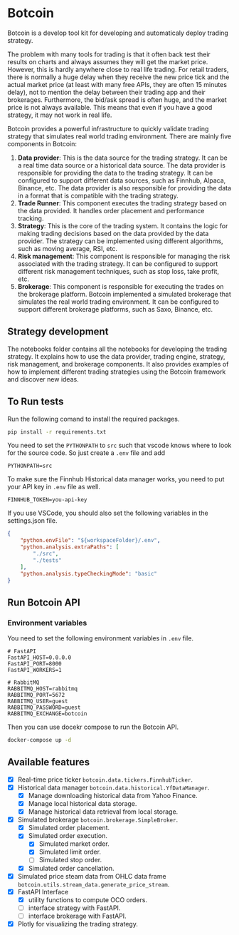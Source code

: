 # Botcoin
Botcoin is a develop tool kit for developing and automaticaly deploy trading strategy.

The problem with many tools for trading is that it often back test their results on charts and always assumes they will get the market price. However, this is hardly anywhere close to real life trading. For retail traders, there is normally a huge delay when they receive the new price tick and the actual market price (at least with many free APIs, they are often 15 minutes delay), not to mention the delay between their trading app and their brokerages. Furthermore, the bid/ask spread is often huge, and the market price is not always available. This means that even if you have a good strategy, it may not work in real life. 

Botcoin provides a powerful infrastructure to quickly validate trading strategy that simulates real world trading environment. There are mainly five components in Botcoin:
1. **Data provider**: This is the data source for the trading strategy. It can be a real time data source or a historical data source. The data provider is responsible for providing the data to the trading strategy. It can be configured to support different data sources, such as Finnhub, Alpaca, Binance, etc. The data provider is also responsible for providing the data in a format that is compatible with the trading strategy.
2. **Trade Runner**: This component executes the trading strategy based on the data provided. It handles order placement and performance tracking.
3. **Strategy**: This is the core of the trading system. It contains the logic for making trading decisions based on the data provided by the data provider. The strategy can be implemented using different algorithms, such as moving average, RSI, etc.
4. **Risk management**: This component is responsible for managing the risk associated with the trading strategy. It can be configured to support different risk management techniques, such as stop loss, take profit, etc.
5. **Brokerage**: This component is responsible for executing the trades on the brokerage platform. Botcoin implemented a simulated brokerage that simulates the real world trading environment. It can be configured to support different brokerage platforms, such as Saxo, Binance, etc.


## Strategy development
The notebooks folder contains all the notebooks for developing the trading strategy. It explains how to use the data provider, trading engine, strategy, risk management, and brokerage components. It also provides examples of how to implement different trading strategies using the Botcoin framework and discover new ideas.

## To Run tests
Run the following comand to install the required packages.

```bash
pip install -r requirements.txt
```

You need to set the `PYTHONPATH` to `src` such that vscode knows where to look for the source code. So just create a `.env` file and add

```.env
PYTHONPATH=src
```

To make sure the Finnhub Historical data manager works, you need to put your API key in `.env` file as well.

```.env
FINNHUB_TOKEN=you-api-key
```

If you use VSCode, you should also set the following variables in the settings.json file.

```json
{
    "python.envFile": "${workspaceFolder}/.env",
    "python.analysis.extraPaths": [
        "./src",
        "./tests"
    ],
    "python.analysis.typeCheckingMode": "basic"
}
```

## Run Botcoin API
### Environment variables
You need to set the following environment variables in `.env` file.

```.env
# FastAPI
FastAPI_HOST=0.0.0.0
FastAPI_PORT=8000
FastAPI_WORKERS=1

# RabbitMQ
RABBITMQ_HOST=rabbitmq
RABBITMQ_PORT=5672
RABBITMQ_USER=guest
RABBITMQ_PASSWORD=guest
RABBITMQ_EXCHANGE=botcoin
```

Then you can use docekr compose to run the Botcoin API.

```bash
docker-compose up -d
```

## Available features
- [x] Real-time price ticker `botcoin.data.tickers.FinnhubTicker`.
- [x] Historical data manager `botcoin.data.historical.YfDataManager`.
    - [x] Manage downloading historical data from Yahoo Finance.
    - [x] Manage local historical data storage.
    - [x] Manage historical data retrieval from local storage.
- [x] Simulated brokerage `botcoin.brokerage.SimpleBroker`.
    - [x] Simulated order placement.
    - [x] Simulated order execution.
        - [x] Simulated market order.
        - [x] Simulated limit order.
        - [ ] Simulated stop order.
    - [x] Simulated order cancellation.
- [x] Simulated price steam data from OHLC data frame `botcoin.utils.stream_data.generate_price_stream`.
- [x] FastAPI Interface
    - [x] utility functions to compute OCO orders.
    - [ ] interface strategy with FastAPI.
    - [ ] interface brokerage with FastAPI.
- [x] Plotly for visualizing the trading strategy.
